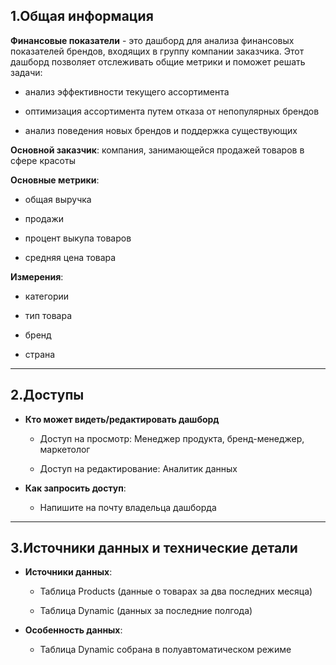 ## 1.Общая информация

**Финансовые показатели** - это дашборд для анализа финансовых показателей брендов, входящих в группу компании заказчика. Этот дашборд позволяет отслеживать общие метрики и поможет решать задачи:

* анализ эффективности текущего ассортимента

* оптимизация ассортимента путем отказа от непопулярных брендов

* анализ поведения новых брендов и поддержка существующих

**Основной заказчик**: компания, занимающейся продажей товаров в сфере красоты

**Основные метрики**:

* общая выручка

* продажи

* процент выкупа товаров

* средняя цена товара

**Измерения**:

* категории

* тип товара

* бренд

* страна

---

## 2.Доступы

* **Кто может видеть/редактировать дашборд**

  * Доступ на просмотр: Менеджер продукта, бренд-менеджер, маркетолог

  * Доступ на редактирование: Аналитик данных

* **Как запросить доступ**:

  * Напишите на почту владельца дашборда

---

## 3.Источники данных и технические детали

* **Источники данных**:

  * Таблица Products (данные о товарах за два последних месяца)

  * Таблица Dynamic (данных за последние полгода)

* **Особенность данных**:

  * Таблица Dynamic собрана в полуавтоматическом режиме
